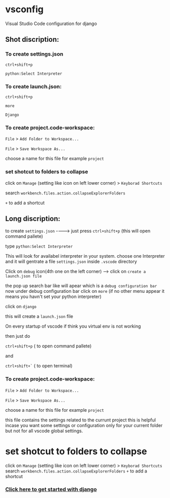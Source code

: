 # vsconfig
Visual Studio Code configuration for django



## Shot discription:

### To create settings.json


`ctrl+shift+p`

`python:Select Interpreter`



### To create launch.json:


`ctrl+shift+p`

`more`

`Django`


### To create project.code-workspace:


`File` > `Add Folder to Workspace...`

`File` > `Save Workspace As...`

choose a name for this file for example `project`

### set shotcut to folders to collapse


click on `Manage` (setting like icon on left lower corner) > `Keyborad Shortcuts`

search     `workbench.files.action.collapseExplorerFolders`

`+` to add a shortcut


## Long discription:


to create `settings.json`  ---->    just press `ctrl+shift+p` (this will open command pallete)

type `python:Select Interpreter`

This will look for availabel interpreter in your system.
choose one Interpreter and it will gentrate a file  `settings.json` inside `.vscode` directory


Click on `debug` icon(4th one on the left corner) -->   click on `create a launch.json file`
 
 the pop up search bar like will apear which is a `debug configuration bar`
now under debug configuration bar click on `more`
(if no other menu appear it means you havn't set your python interpreter)

click on `django`

this will create a `launch.json` file




On every startup of vscode if think you virtual env is not working 

then just do 

`ctrl+shift+p` ( to open command pallete)

and

``` ctrl+shift+` ``` ( to open terminal)



### To create project.code-workspace:


`File` > `Add Folder to Workspace...`

`File` > `Save Workspace As...`

choose a name for this file for example `project`


this file contains the settings related to the currunt project
this is helpful incase you want some settings or configuration only for your current folder but not for all vscode global settings.


# set shotcut to folders to collapse

click on `Manage` (setting like icon on left lower corner) > `Keyborad Shortcuts`
search     `workbench.files.action.collapseExplorerFolders`
`+` to add a shortcut






<a href="https://github.com/satindersharma/django-getting-started"  target="_blank"><h3>Click here to get started with django</h3></a>
